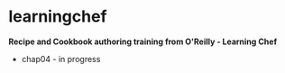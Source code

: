 # learningchef
<b> Recipe and Cookbook authoring training from O'Reilly - Learning Chef</b>

* chap04 - in progress
